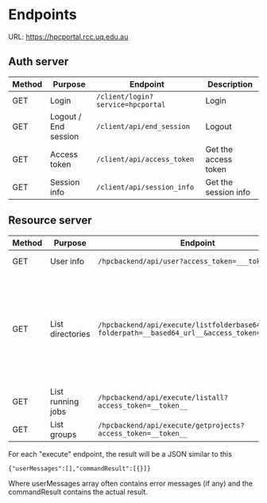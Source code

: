 
# Endpoints

URL: https://hpcportal.rcc.uq.edu.au

## Auth server

Method | Purpose | Endpoint | Description
------ | ------- | -------- | -----------
GET | Login | ```/client/login?service=hpcportal``` | Login
GET | Logout / End session | ```/client/api/end_session``` | Logout
GET | Access token | ```/client/api/access_token``` | Get the access token
GET | Session info | ```/client/api/session_info``` | Get the session info

## Resource server
Method | Purpose | Endpoint | Description
------ | ------- | -------- | -----------
GET | User info | ```/hpcbackend/api/user?access_token=___token__``` | Get the user info
GET | List directories | ```/hpcbackend/api/execute/listfolderbase64?folderpath=__based64_url__&access_token=__token__``` | folder path must be in based 64 encoded and the auth-ed user needs to have permission to list the dir/file
GET | List running jobs | ```/hpcbackend/api/execute/listall?access_token=__token__```
GET | List groups | ```/hpcbackend/api/execute/getprojects?access_token=__token__```

For each "execute" endpoint, the result will be a JSON similar to this

```{"userMessages":[],"commandResult":[{}]}```

Where userMessages array often contains error messages (if any) and the commandResult contains the actual result.